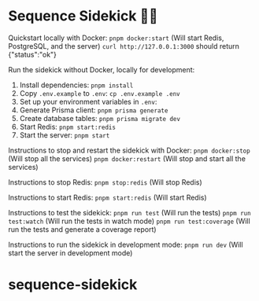 # Sequence Sidekick 🧑‍💻

Quickstart locally with Docker:
`pnpm docker:start` (Will start Redis, PostgreSQL, and the server)
`curl http://127.0.0.1:3000` should return {"status":"ok"}

Run the sidekick without Docker, locally for development:
1. Install dependencies: `pnpm install`
2. Copy `.env.example` to `.env`: `cp .env.example .env`
3. Set up your environment variables in `.env`:
4. Generate Prisma client: `pnpm prisma generate`
5. Create database tables: `pnpm prisma migrate dev`
6. Start Redis: `pnpm start:redis`
7. Start the server: `pnpm start`

Instructions to stop and restart the sidekick with Docker:
`pnpm docker:stop` (Will stop all the services)
`pnpm docker:restart` (Will stop and start all the services)

Instructions to stop Redis:
`pnpm stop:redis` (Will stop Redis)

Instructions to start Redis:
`pnpm start:redis` (Will start Redis)

Instructions to test the sidekick:
`pnpm run test` (Will run the tests)
`pnpm run test:watch` (Will run the tests in watch mode)
`pnpm run test:coverage` (Will run the tests and generate a coverage report)

Instructions to run the sidekick in development mode:
`pnpm run dev` (Will start the server in development mode)
# sequence-sidekick
